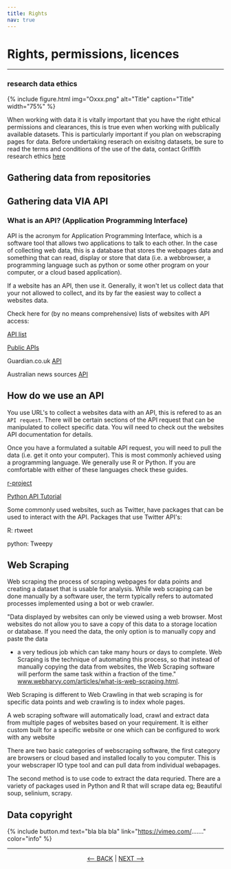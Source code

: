 ```yaml
---
title: Rights
nav: true
---
```

# Rights, permissions, licences

-----

### research data ethics

{% include figure.html img="Oxxx.png" alt="Title" caption="Title" width="75%" %}

When working with data it is vitally important that you have the right ethical permissions and clearances, this is true even when working with publically available datasets. This is particularly important if you plan on webscraping pages for data. Before undertaking reserach on exisitng datasets, be sure to read the terms and conditions of the use of the data, contact Griffith research ethics <a href='https://www.griffith.edu.au/research/research-services/research-ethics-integrity' target="_blank"> here <a/>  


## Gathering data from repositories
  
  
## Gathering data VIA API
### What is an API? (Application Programming Interface)
API is the acronym for Application Programming Interface, which is a software tool that allows two applications to talk to each other. In the case of collecting web data, this is a database that stores the webpages data and something that can read, display or store that data (i.e. a webbrowser, a programming language such as python or some other program on your computer, or a cloud based application).

If a website has an API, then use it. Generally, it won't let us collect data that your not allowed to collect, and its by far the easiest way to collect a websites data.

Check here for (by no means comprehensive) lists of websites with API access:

<a href='https://apilist.fun/' target='_blank'>API list</a>

<a href='https://github.com/public-apis/public-apis' target='_blank'>Public APIs</a>

Guardian.co.uk <a href='https://open-platform.theguardian.com/' target='_blank'>API</a>

Australian news sources <a href='https://mediastack.com/sources/australia-news-api' target='_blank'>API</a> 

## How do we use an API

You use URL's to collect a websites data with an API, this is refered to as an `API request`. There will be certain sections of the API request that can be manipulated to collect specific data. You will need to check out the websites API documentation for details.

Once you have a formulated a suitable API request, you will need to pull the data (i.e. get it onto your computer). This is most commonly achieved using a programming language. We generally use  R or Python.  If you are comfortable with either of these languages check these guides.

<a href='https://cran.r-project.org/web/packages/httr/vignettes/api-packages.html' target='_blank'> r-project</a>

<a href='https://www.dataquest.io/blog/python-api-tutorial/' target='_blank'> Python API Tutorial </a>

Some commonly used websites, such as Twitter, have packages that can be used to interact with the API. Packages that use Twitter API's:

R: rtweet 

python: Tweepy

## Web Scraping
Web scraping the process of scraping webpages for data points and creating a dataset that is usable for analysis. 
While web scraping can be done manually by a software user, the term typically refers to automated processes implemented using a bot or web crawler. 

"Data displayed by websites can only be viewed using a web browser. Most websites do not allow you to save a copy of this data 
to a storage location or database. If you need the data, the only option is to manually copy and paste the data
- a very tedious job which can take many hours or days to complete. Web Scraping is the technique of automating this process,
so that instead of manually copying the data from websites, the Web Scraping software will perform the same 
task within a fraction of the time." 
<a href='https://www.webharvy.com/articles/what-is-web-scraping.html' target="_blank">www.webharvy.com/articles/what-is-web-scraping.html</a>.

Web Scraping is different to Web Crawling in that web scraping is for specific data points and web crawling is to index whole pages. 

A web scraping software will automatically load, crawl and extract data from multiple pages of websites based on your requirement. It is either custom built for a specific website or one which can be configured to work with any website  

There are two basic categories of webscraping software,  the first category are browsers or cloud based and installed locally to you computer. This is your webscraper IO type tool and can pull data from individual webapages. 
  
The second method is to use code to extract the data requried. There are a variety of packages used in Python and R that will scrape data eg; Beautiful soup, selinium, scrapy.

## Data copyright





{% include button.md text="bla bla bla" link="https://vimeo.com/......." color="info" %}

-----

<p align="center">
  <a href="https://griffithunilibrary.github.io/intro-text-mining-analysis/content/2-why.html"><-- BACK</a> |
  <a href="https://griffithunilibrary.github.io/intro-text-mining-analysis/content/4-build.html">NEXT --></a>
</p>
